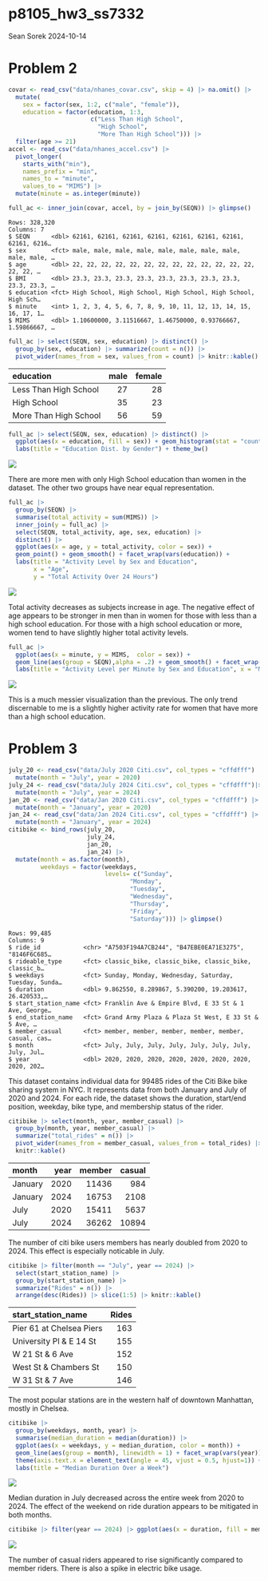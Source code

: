p8105_hw3_ss7332
================
Sean Sorek
2024-10-14

# Problem 2

``` r
covar <- read_csv("data/nhanes_covar.csv", skip = 4) |> na.omit() |>
  mutate(
    sex = factor(sex, 1:2, c("male", "female")),
    education = factor(education, 1:3, 
                       c("Less Than High School",
                         "High School",
                         "More Than High School"))) |>
  filter(age >= 21)
accel <- read_csv("data/nhanes_accel.csv") |>
  pivot_longer(
    starts_with("min"),
    names_prefix = "min",
    names_to = "minute",
    values_to = "MIMS") |>
  mutate(minute = as.integer(minute))

full_ac <- inner_join(covar, accel, by = join_by(SEQN)) |> glimpse()
```

    Rows: 328,320
    Columns: 7
    $ SEQN      <dbl> 62161, 62161, 62161, 62161, 62161, 62161, 62161, 62161, 6216…
    $ sex       <fct> male, male, male, male, male, male, male, male, male, male, …
    $ age       <dbl> 22, 22, 22, 22, 22, 22, 22, 22, 22, 22, 22, 22, 22, 22, 22, …
    $ BMI       <dbl> 23.3, 23.3, 23.3, 23.3, 23.3, 23.3, 23.3, 23.3, 23.3, 23.3, …
    $ education <fct> High School, High School, High School, High School, High Sch…
    $ minute    <int> 1, 2, 3, 4, 5, 6, 7, 8, 9, 10, 11, 12, 13, 14, 15, 16, 17, 1…
    $ MIMS      <dbl> 1.10600000, 3.11516667, 1.46750000, 0.93766667, 1.59866667, …

``` r
full_ac |> select(SEQN, sex, education) |> distinct() |>
  group_by(sex, education) |> summarize(count = n()) |>
  pivot_wider(names_from = sex, values_from = count) |> knitr::kable()
```

| education             | male | female |
|:----------------------|-----:|-------:|
| Less Than High School |   27 |     28 |
| High School           |   35 |     23 |
| More Than High School |   56 |     59 |

``` r
full_ac |> select(SEQN, sex, education) |> distinct() |> 
  ggplot(aes(x = education, fill = sex)) + geom_histogram(stat = "count", position = "dodge") +
  labs(title = "Education Dist. by Gender") + theme_bw()
```

<img src="p8105_hw3_ss7332_files/figure-gfm/unnamed-chunk-2-1.png" style="display: block; margin: auto;" />

There are more men with only High School education than women in the
dataset. The other two groups have near equal representation.

``` r
full_ac |>
  group_by(SEQN) |>
  summarise(total_activity = sum(MIMS)) |>
  inner_join(y = full_ac) |>
  select(SEQN, total_activity, age, sex, education) |>
  distinct() |>
  ggplot(aes(x = age, y = total_activity, color = sex)) +
  geom_point() + geom_smooth() + facet_wrap(vars(education)) +
  labs(title = "Activity Level by Sex and Education",
       x = "Age", 
       y = "Total Activity Over 24 Hours")
```

<img src="p8105_hw3_ss7332_files/figure-gfm/unnamed-chunk-3-1.png" style="display: block; margin: auto;" />

Total activity decreases as subjects increase in age. The negative
effect of age appears to be stronger in men than in women for those with
less than a high school education. For those with a high school
education or more, women tend to have slightly higher total activity
levels.

``` r
full_ac |>
  ggplot(aes(x = minute, y = MIMS,  color = sex)) +
  geom_line(aes(group = SEQN),alpha = .2) + geom_smooth() + facet_wrap(vars(education)) +
  labs(title = "Activity Level per Minute by Sex and Education", x = "Minute", y = "Activity (MIMS)")
```

<img src="p8105_hw3_ss7332_files/figure-gfm/unnamed-chunk-4-1.png" style="display: block; margin: auto;" />

This is a much messier visualization than the previous. The only trend
discernable to me is a slightly higher activity rate for women that have
more than a high school education.

# Problem 3

``` r
july_20 <- read_csv("data/July 2020 Citi.csv", col_types = "cffdfff") |>
  mutate(month = "July", year = 2020)
july_24 <- read_csv("data/July 2024 Citi.csv", col_types = "cffdfff")|>
  mutate(month = "July", year = 2024)
jan_20 <- read_csv("data/Jan 2020 Citi.csv", col_types = "cffdfff") |>
  mutate(month = "January", year = 2020)
jan_24 <- read_csv("data/Jan 2024 Citi.csv", col_types = "cffdfff") |>
  mutate(month = "January", year = 2024)
citibike <- bind_rows(july_20, 
                      july_24,
                      jan_20,
                      jan_24) |>
  mutate(month = as.factor(month),
         weekdays = factor(weekdays,
                           levels= c("Sunday",
                                  "Monday",
                                  "Tuesday",
                                  "Wednesday",
                                  "Thursday",
                                  "Friday",
                                  "Saturday"))) |> glimpse()
```

    Rows: 99,485
    Columns: 9
    $ ride_id            <chr> "A7503F194A7CB244", "B47EBE0EA71E3275", "8146F6C685…
    $ rideable_type      <fct> classic_bike, classic_bike, classic_bike, classic_b…
    $ weekdays           <fct> Sunday, Monday, Wednesday, Saturday, Tuesday, Sunda…
    $ duration           <dbl> 9.862550, 8.289867, 5.390200, 19.203617, 26.420533,…
    $ start_station_name <fct> Franklin Ave & Empire Blvd, E 33 St & 1 Ave, George…
    $ end_station_name   <fct> Grand Army Plaza & Plaza St West, E 33 St & 5 Ave, …
    $ member_casual      <fct> member, member, member, member, member, casual, cas…
    $ month              <fct> July, July, July, July, July, July, July, July, Jul…
    $ year               <dbl> 2020, 2020, 2020, 2020, 2020, 2020, 2020, 2020, 202…

This dataset contains individual data for 99485 rides of the Citi Bike
bike sharing system in NYC. It represents data from both January and
July of 2020 and 2024. For each ride, the dataset shows the duration,
start/end position, weekday, bike type, and membership status of the
rider.

``` r
citibike |> select(month, year, member_casual) |>
  group_by(month, year, member_casual) |>
  summarize("total_rides" = n()) |>
  pivot_wider(names_from = member_casual, values_from = total_rides) |>
  knitr::kable()
```

| month   | year | member | casual |
|:--------|-----:|-------:|-------:|
| January | 2020 |  11436 |    984 |
| January | 2024 |  16753 |   2108 |
| July    | 2020 |  15411 |   5637 |
| July    | 2024 |  36262 |  10894 |

The number of citi bike users members has nearly doubled from 2020 to
2024. This effect is especially noticable in July.

``` r
citibike |> filter(month == "July", year == 2024) |>
  select(start_station_name) |>
  group_by(start_station_name) |>
  summarize("Rides" = n()) |>
  arrange(desc(Rides)) |> slice(1:5) |> knitr::kable()
```

| start_station_name       | Rides |
|:-------------------------|------:|
| Pier 61 at Chelsea Piers |   163 |
| University Pl & E 14 St  |   155 |
| W 21 St & 6 Ave          |   152 |
| West St & Chambers St    |   150 |
| W 31 St & 7 Ave          |   146 |

The most popular stations are in the western half of downtown Manhattan,
mostly in Chelsea.

``` r
citibike |>
  group_by(weekdays, month, year) |>
  summarise(median_duration = median(duration)) |>
  ggplot(aes(x = weekdays, y = median_duration, color = month)) +
  geom_line(aes(group = month), linewidth = 1) + facet_wrap(vars(year)) +
  theme(axis.text.x = element_text(angle = 45, vjust = 0.5, hjust=1)) +
  labs(title = "Median Duration Over a Week")
```

<img src="p8105_hw3_ss7332_files/figure-gfm/unnamed-chunk-8-1.png" style="display: block; margin: auto;" />

Median duration in July decreased across the entire week from 2020 to
2024. The effect of the weekend on ride duration appears to be mitigated
in both months.

``` r
citibike |> filter(year == 2024) |> ggplot(aes(x = duration, fill = member_casual)) + facet_wrap(vars(month, rideable_type)) + geom_histogram() + scale_x_log10()
```

<img src="p8105_hw3_ss7332_files/figure-gfm/unnamed-chunk-9-1.png" style="display: block; margin: auto;" />

The number of casual riders appeared to rise significantly compared to
member riders. There is also a spike in electric bike usage.
